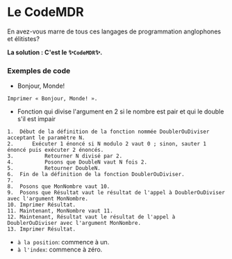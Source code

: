# Le CodeMDR

En avez-vous marre de tous ces langages de programmation anglophones et élitistes?

**La solution : C'est le ✨`CodeMDR`✨.**

### Exemples de code

- Bonjour, Monde!

```
Imprimer « Bonjour, Monde! ». 
```

- Fonction qui divise l'argument en 2 si le nombre est pair et qui le double s'il est impair

```
1.  Début de la définition de la fonction nommée DoublerOuDiviser acceptant le paramètre N.
2.      Exécuter 1 énoncé si N modulo 2 vaut 0 ; sinon, sauter 1 énoncé puis exécuter 2 énoncés.
3.          Retourner N divisé par 2.
4.          Posons que DoubleN vaut N fois 2.
5.          Retourner DoubleN.
6.  Fin de la définition de la fonction DoublerOuDiviser.
7.    
8.  Posons que MonNombre vaut 10.
9.  Posons que Résultat vaut le résultat de l'appel à DoublerOuDiviser avec l'argument MonNombre.
10. Imprimer Résultat.
11. Maintenant, MonNombre vaut 11.
12. Maintenant, Résultat vaut le résultat de l'appel à DoublerOuDiviser avec l'argument MonNombre.
13. Imprimer Résultat.

```

- `à la position`: commence à un.
- `à l'index`: commence à zéro.